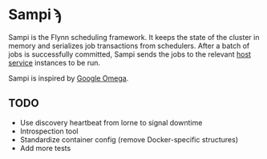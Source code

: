 # Sampi ϡ

Sampi is the Flynn scheduling framework. It keeps the state of the cluster in
memory and serializes job transactions from schedulers. After a batch of jobs is
successfully committed, Sampi sends the jobs to the relevant [host
service](https://github.com/flynn/lorne) instances to be run.

Sampi is inspired by [Google
Omega](http://eurosys2013.tudos.org/wp-content/uploads/2013/paper/Schwarzkopf.pdf).

## TODO

- Use discovery heartbeat from lorne to signal downtime
- Introspection tool
- Standardize container config (remove Docker-specific structures)
- Add more tests

